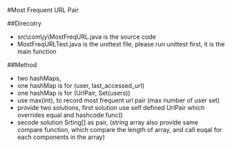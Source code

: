 #Most Frequent URL Pair

##Direcotry
- src\com\jy\MostFreqURL.java is the source code
- MostFreqURLTest.java is the unittest file, please run unittest first, it is the main function

##Method
- two hashMaps, 
- one hashMap is for (user, last_accessed_url)
- one hashMap is for (UrlPair, Set(users))
- use max(int), to record most frequent url pair (max number of user set)
- provide two solutions, first solution use self defined UrlPair which overrides equal and hashcode func()
- secode solution Srting[] as pair, (string array also provide same compare function, which compare the length of array, and call euqal for each components in the array)
